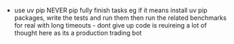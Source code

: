 - use uv pip NEVER pip
fully finish tasks eg if it means install uv pip packages, write the tests and run them then run the related benchmarks for real with long timeouts - dont give up
code is reuireing a lot of thought here as its a production trading bot
